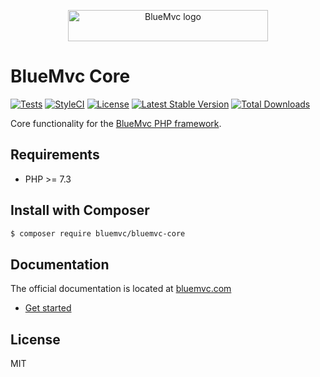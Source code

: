 <p align="center">
   <img src="https://cdn.bluemvc.net/img/logo-320x50.png" width="320" height="50" alt="BlueMvc logo">
</p>

# BlueMvc Core

[![Tests](https://github.com/themichaelhall/bluemvc-core/workflows/tests/badge.svg?branch=master)](https://github.com/themichaelhall/bluemvc-core/actions)
[![StyleCI](https://styleci.io/repos/61732117/shield?style=flat)](https://styleci.io/repos/61732117)
[![License](https://poser.pugx.org/bluemvc/bluemvc-core/license)](https://packagist.org/packages/bluemvc/bluemvc-core)
[![Latest Stable Version](https://poser.pugx.org/bluemvc/bluemvc-core/v/stable)](https://packagist.org/packages/bluemvc/bluemvc-core)
[![Total Downloads](https://poser.pugx.org/bluemvc/bluemvc-core/downloads)](https://packagist.org/packages/bluemvc/bluemvc-core)

Core functionality for the [BlueMvc PHP framework](https://github.com/themichaelhall/bluemvc).

## Requirements

- PHP >= 7.3

## Install with Composer

``` bash
$ composer require bluemvc/bluemvc-core
```

## Documentation

The official documentation is located at [bluemvc.com](https://bluemvc.com/)

- [Get started](https://bluemvc.com/tutorials/get-started/)

## License

MIT
